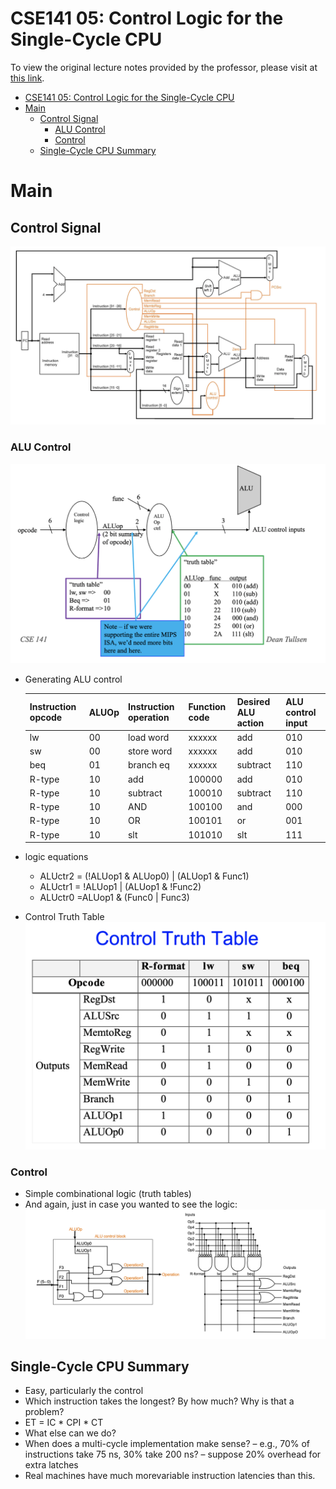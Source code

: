 # CSE141 05: Control Logic for the Single-Cycle CPU

To view the original lecture notes provided by the professor, please visit at [this link](files/cse141_05.pdf).

- [CSE141 05: Control Logic for the Single-Cycle CPU](#cse141-05-control-logic-for-the-single-cycle-cpu)
- [Main](#main)
  - [Control Signal](#control-signal)
    - [ALU Control](#alu-control)
    - [Control](#control)
  - [Single-Cycle CPU Summary](#single-cycle-cpu-summary)

# Main
## Control Signal
![](images/cse141_05_01.png)
### ALU Control
![](images/cse141_05_02.png)
- Generating ALU control
  
  | Instruction opcode | ALUOp | Instruction operation | Function code | Desired ALU action | ALU control input|
  | --- | --- | --- | --- | --- | --- |
  |lw| 00 |load word| xxxxxx| add| 010
  |sw |00 |store word |xxxxxx |add |010
  |beq |01| branch eq |xxxxxx |subtract| 110
  |R-type |10| add |100000| add |010
  |R-type |10 |subtract |100010| subtract |110
  |R-type |10 |AND |100100| and| 000
  |R-type |10 |OR |100101 |or |001
  |R-type| 10 |slt| 101010| slt| 111
- logic equations
    - ALUctr2 = (!ALUop1 & ALUop0) | (ALUop1 & Func1)
    - ALUctr1 = !ALUop1 | (ALUop1 & !Func2) 
    - ALUctr0 =ALUop1 & (Func0 | Func3)
- Control Truth Table
![](images/cse141_05_03.png)
### Control
- Simple combinational logic (truth tables)
- And again, just in case you wanted to see the logic:
![](images/cse141_05_04.png)

## Single-Cycle CPU Summary
- Easy, particularly the control
- Which instruction takes the longest?  By how much?  Why 
is that a problem?
- ET = IC  *  CPI  *  CT
- What else can we do?
- When does a multi-cycle implementation make sense?
– e.g., 70% of instructions take 75 ns, 30% take 200 ns?
– suppose 20% overhead for extra latches
- Real machines have much morevariable instruction 
latencies than this.